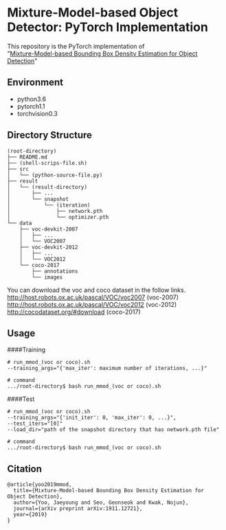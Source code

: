Mixture-Model-based Object Detector: PyTorch Implementation
===========================================================

This repository is the PyTorch implementation of  
"[Mixture-Model-based Bounding Box Density Estimation for Object Detection](https://arxiv.org/abs/1911.12721)"

Environment
-----------
- python3.6
- pytorch1.1
- torchvision0.3

Directory Structure
-------------------
```
(root-directory)
├── README.md
├── (shell-scrips-file.sh)
├── src
│   └── (python-source-file.py)
├── result
│   └── (result-directory)
│       ├── ...
│       └── snapshot
│           └── (iteration)
│               ├── network.pth
│               └── optimizer.pth
└── data
    ├── voc-devkit-2007
    │   ├── ...
    │   └── VOC2007
    ├── voc-devkit-2012
    │   ├── ...
    │   └── VOC2012
    └── coco-2017
        ├── annotations
        └── images
```
You can download the voc and coco dataset in the follow links.   
http://host.robots.ox.ac.uk/pascal/VOC/voc2007 (voc-2007)  
http://host.robots.ox.ac.uk/pascal/VOC/voc2012 (voc-2012)  
http://cocodataset.org/#download (coco-2017)

Usage
-----
####Training
```
# run_mmod_(voc or coco).sh
--training_args="{'max_iter': maximum number of iterations, ...}"

# command
.../root-directory$ bash run_mmod_(voc or coco).sh
```
####Test
```
# run_mmod_(voc or coco).sh
--training_args="{'init_iter': 0, 'max_iter': 0, ...}",
--test_iters="[0]"
--load_dir="path of the snapshot directory that has network.pth file"

# command
.../root-directory$ bash run_mmod_(voc or coco).sh
```

Citation
--------
```
@article{yoo2019mmod,
  title={Mixture-Model-based Bounding Box Density Estimation for Object Detection},
  author={Yoo, Jaeyoung and Seo, Geonseok and Kwak, Nojun},
  journal={arXiv preprint arXiv:1911.12721},
  year={2019}
}
```
